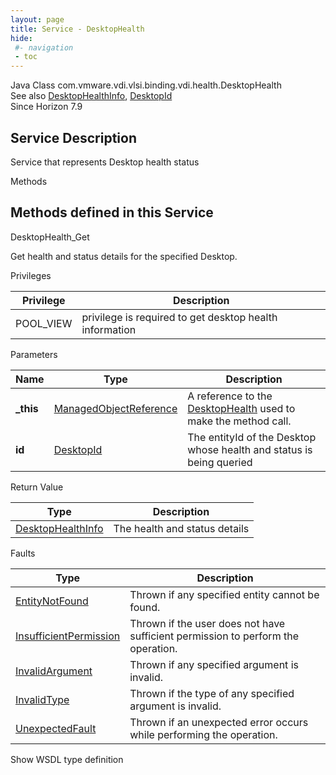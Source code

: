 ```yaml
---
layout: page
title: Service - DesktopHealth
hide:
 #- navigation
 - toc
---
```


  
   
  



Java Class
    com.vmware.vdi.vlsi.binding.vdi.health.DesktopHealth  
See also
     [DesktopHealthInfo](vdi.health.DesktopHealth.DesktopHealthInfo.md), [DesktopId](vdi.entity.DesktopId.md)  
Since 
    Horizon 7.9

  


## Service Description

Service that represents Desktop health status 

Methods

Methods defined in this Service   
---  
DesktopHealth_Get  
  



Get health and status details for the specified Desktop. 

Privileges 

Privilege |  Description   
---|---  
POOL_VIEW|  privilege is required to get desktop health information   
  


Parameters 

Name| Type| Description  
---|---|---  
**_this**| [ManagedObjectReference](vmodl.ManagedObjectReference.md)|  A reference to the [DesktopHealth](vdi.health.DesktopHealth.md) used to make the method call.   
**id**| [DesktopId](vdi.entity.DesktopId.md)|  The entityId of the Desktop whose health and status is being queried   
  
  


Return Value 

Type |  Description   
---|---  
[DesktopHealthInfo](vdi.health.DesktopHealth.DesktopHealthInfo.md)| The health and status details  
  


Faults 

Type |  Description   
---|---  
[EntityNotFound](vdi.fault.EntityNotFound.md)| Thrown if any specified entity cannot be found.  
[InsufficientPermission](vdi.fault.InsufficientPermission.md)| Thrown if the user does not have sufficient permission to perform the operation.  
[InvalidArgument](vdi.fault.InvalidArgument.md)| Thrown if any specified argument is invalid.  
[InvalidType](vdi.fault.InvalidType.md)| Thrown if the type of any specified argument is invalid.  
[UnexpectedFault](vdi.fault.UnexpectedFault.md)| Thrown if an unexpected error occurs while performing the operation.  
  
Show WSDL type definition

  
  
  
  
  
  
  

